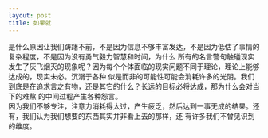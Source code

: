 ```yaml
---
layout: post
title: 如果就
---
```

是什么原因让我们踌躇不前，不是因为信息不够丰富发达，不是因为低估了事情的复杂程度，不是因为没有勇气毅力智慧和时间，为什么
所有的名言警句触碰现实发生了灰飞烟灭的现象呢？因为每个个体面临的现实问题不同于理论，理论上能够达成的，现实未必。沉溺于各种
似是而非的可能性可能会消耗许多的光阴。我们到底是在追求言之有物，还是其它的什么？长远的目标必将达成，那为什么会对当下的难熬
的中间过程产生各种怨言。  
因为我们不够专注，注意力消耗得太过，产生疲乏，然后达到一事无成的结果。还有，我们认为我们想要的东西其实并非看上去的那样，还
有许多我们不曾见识到的维度。
